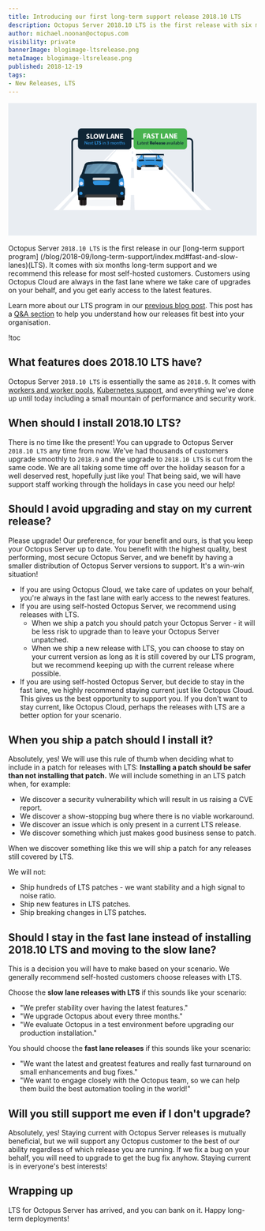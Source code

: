 ```yaml
---
title: Introducing our first long-term support release 2018.10 LTS
description: Octopus Server 2018.10 LTS is the first release with six months of long-term support. We recommend this release for most self-hosted customers.
author: michael.noonan@octopus.com
visibility: private
bannerImage: blogimage-ltsrelease.png
metaImage: blogimage-ltsrelease.png
published: 2018-12-19
tags:
- New Releases, LTS
---
```


![Cars on slow lane and fast lane](blogimage-ltsrelease.png)

Octopus Server `2018.10 LTS` is the first release in our [long-term support program] (/blog/2018-09/long-term-support/index.md#fast-and-slow-lanes)(LTS). It comes with six months long-term support and we recommend this release for most self-hosted customers. Customers using Octopus Cloud are always in the fast lane where we take care of upgrades on your behalf, and you get early access to the latest features.

Learn more about our LTS program in our [previous blog post](/blog/2018-09/long-term-support/index.md). This post has a [Q&A section](/blog/2018-09/long-term-support/index.md#qa) to help you understand how our releases fit best into your organisation.

!toc

## What features does 2018.10 LTS have?

Octopus Server `2018.10 LTS` is essentially the same as `2018.9`. It comes with [workers and worker pools](/blog/2018-07/octopus-release-2018.7.md), [Kubernetes support](/blog/2018-10/octopus-release-2018.9/index.md), and everything we've done up until today including a small mountain of performance and security work.

## When should I install 2018.10 LTS?

There is no time like the present! You can upgrade to Octopus Server `2018.10 LTS` any time from now. We've had thousands of customers upgrade smoothly to `2018.9` and the upgrade to `2018.10 LTS` is cut from the same code. We are all taking some time off over the holiday season for a well deserved rest, hopefully just like you! That being said, we will have support staff working through the holidays in case you need our help!

## Should I avoid upgrading and stay on my current release?

Please upgrade! Our preference, for your benefit and ours, is that you keep your Octopus Server up to date. You benefit with the highest quality, best performing, most secure Octopus Server, and we benefit by having a smaller distribution of Octopus Server versions to support. It's a win-win situation!

- If you are using Octopus Cloud, we take care of updates on your behalf, you're always in the fast lane with early access to the newest features.
- If you are using self-hosted Octopus Server, we recommend using releases with LTS.
  - When we ship a patch you should patch your Octopus Server - it will be less risk to upgrade than to leave your Octopus Server unpatched.
  - When we ship a new release with LTS, you can choose to stay on your current version as long as it is still covered by our LTS program, but we recommend keeping up with the current release where possible.
- If you are using self-hosted Octopus Server, but decide to stay in the fast lane, we highly recommend staying current just like Octopus Cloud. This gives us the best opportunity to support you. If you don't want to stay current, like Octopus Cloud, perhaps the releases with LTS are a better option for your scenario.

## When you ship a patch should I install it?

Absolutely, yes! We will use this rule of thumb when deciding what to include in a patch for releases with LTS: **Installing a patch should be safer than not installing that patch.** We will include something in an LTS patch when, for example:

- We discover a security vulnerability which will result in us raising a CVE report.
- We discover a show-stopping bug where there is no viable workaround.
- We discover an issue which is only present in a current LTS release.
- We discover something which just makes good business sense to patch.

When we discover something like this we will ship a patch for any releases still covered by LTS.

We will not:

- Ship hundreds of LTS patches - we want stability and a high signal to noise ratio.
- Ship new features in LTS patches.
- Ship breaking changes in LTS patches.

## Should I stay in the fast lane instead of installing 2018.10 LTS and moving to the slow lane?

This is a decision you will have to make based on your scenario. We generally recommend self-hosted customers choose releases with LTS.

Choose the **slow lane releases with LTS** if this sounds like your scenario:

- "We prefer stability over having the latest features."
- "We upgrade Octopus about every three months."
- "We evaluate Octopus in a test environment before upgrading our production installation."

You should choose the **fast lane releases** if this sounds like your scenario:

- "We want the latest and greatest features and really fast turnaround on small enhancements and bug fixes."
- "We want to engage closely with the Octopus team, so we can help them build the best automation tooling in the world!"

## Will you still support me even if I don't upgrade?

Absolutely, yes! Staying current with Octopus Server releases is mutually beneficial, but we will support any Octopus customer to the best of our ability regardless of which release you are running. If we fix a bug on your behalf, you will need to upgrade to get the bug fix anyhow. Staying current is in everyone's best interests!

## Wrapping up

LTS for Octopus Server has arrived, and you can bank on it. Happy long-term deployments!
